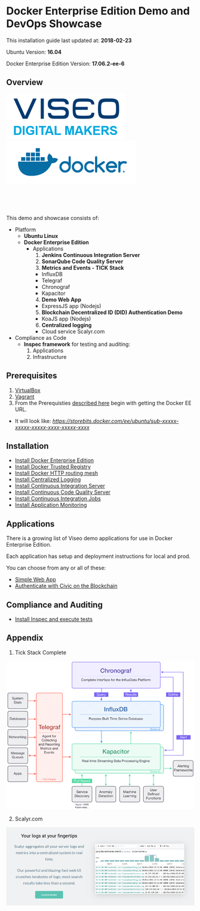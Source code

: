 #  Docker Enterprise Edition Demo and DevOps Showcase

This installation guide last updated at: **2018-02-23**

Ubuntu Version: **16.04**

Docker Enterprise Edition Version: **17.06.2-ee-6**

## Overview

![Viseo Digital Makers](images/viseo-digital-makers.png)
![Docker](images/docker-horizontal.png)
<br>
<!-- <img width=400 src="images/devops-process-1024x527.png"> -->
<br>
<!-- <img width=400 src="images/biz-dev-ops.png"> -->
<br>
<!-- <img width=600 src="images/dev-sec-ops.png"> -->
<br>
<!-- <img width=400 src="images/dev-sec-ops-2.png"> -->

This demo and showcase consists of:

- Platform
  - **Ubuntu Linux**
  - **Docker Enterprise Edition**
    - Applications
      1. **Jenkins Continuous Integration Server**
      2. **SonarQube Code Quality Server**
      3. **Metrics and Events - TICK Stack**
        - InfluxDB
        - Telegraf
        - Chronograf
        - Kapacitor
      4. **Demo Web App**
        - ExpressJS app (Nodejs)
      5. **Blockchain Decentralized ID (DID) Authentication Demo**
        - KoaJS app (Nodejs)
      6. **Centralized logging**
        - Cloud service Scalyr.com
- Compliance as Code
  - **Inspec framework** for testing and auditing:
    1. Applications
    2. Infrastructure

## Prerequisites

1. [VirtualBox](https://www.virtualbox.org/wiki/Downloads)
2. [Vagrant](https://www.vagrantup.com/)
3. From the Prerequisties [described here](https://docs.docker.com/engine/installation/linux/docker-ee/ubuntu/) begin with getting the Docker EE URL.
  - It will look like: *https://storebits.docker.com/ee/ubuntu/sub-xxxxx-xxxxx-xxxxx-xxxx-xxxxx-xxxx*

## Installation

- [Install Docker Enterprise Edition](install_docker.md)
- [Install Docker Trusted Registry](install_dtr.md)
- [Install Docker HTTP routing mesh](install_ucp_interlock.md)
- [Install Centralized Logging](install_centralized_logging.md)
- [Install Continuous Integration Server](install_continuous_integration_server.md)
- [Install Continuous Code Quality Server](install_continuous_code_quality.md)
- [Install Continuous Integration Jobs](install_continuous_integration_jobs.md)
- [Install Application Monitoring](install_monitoring.md)

## Applications

There is a growing list of Viseo demo applications for use in Docker Enterprise Edition.

Each application has setup and deployment instructions for local and prod.

You can choose from any or all of these:

- [Simple Web App](https://github.com/viseo-asia/demo-web-app)
- [Authenticate with Civic on the Blockchain](https://github.com/viseo-asia/blockchain-civic-demo)

## Compliance and Auditing

- [Install Inspec and execute tests](compliance/README.md)

## Appendix

1. Tick Stack Complete

![TICK Stack Complete](images/Tick-Stack-Complete.png)

2. Scalyr.com

![Scalyr.com](images/scalyr.png)